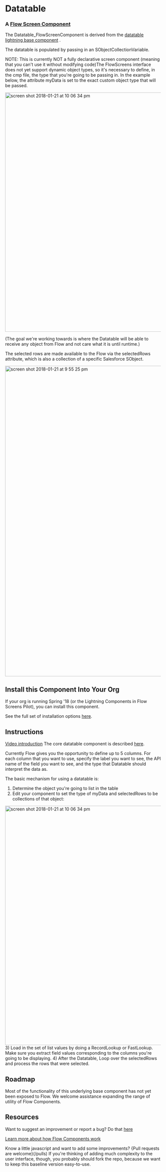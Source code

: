 



# Datatable #

### A [Flow Screen Component](flow_screen_components/README.md)  ###

The Datatable_FlowScreenComponent is derived from the [datatable lightning base component](https://developer.salesforce.com/docs/atlas.en-us.lightning.meta/lightning/aura_compref_lightning_datatable.htm) .

The datatable is populated by passing in an SObjectCollectionVariable. 

NOTE: This is  currently NOT a fully declarative screen component (meaning that you can't use it without modifying code)The FlowScreens interface does not yet support dynamic object types, so it's necessary to define, in the cmp file, the type that you're going to be passing in. In the example below, the attribute myData is set to the exact custom object type that will be passed.

<img width="773" alt="screen shot 2018-01-21 at 10 06 34 pm" src="https://user-images.githubusercontent.com/3140883/35207368-690c34c6-fef7-11e7-96cb-eaad11cef0e5.png">

(The goal we're working towards is where the Datatable will be able to receive any object from Flow and not care what it is until runtime.)

The selected rows are made available to the Flow via the selectedRows attribute, which is also a collection of a specific Salesforce SObject.

<img width="1003" alt="screen shot 2018-01-21 at 9 55 25 pm" src="https://user-images.githubusercontent.com/3140883/35207085-dada1e44-fef5-11e7-82cf-4c4edf8a2060.png">


## Install this Component Into Your Org ##

If your org is running Spring '18 (or the Lightning Components in Flow Screens Pilot),  you can install this component.

See the full set of installation options [here](/install.md).

## Instructions ##

[Video introduction](https://youtu.be/UUcBkpYhYUg)
The core datatable component is described [here](https://developer.salesforce.com/docs/atlas.en-us.lightning.meta/lightning/aura_compref_lightning_datatable.htm).

Currently Flow gives you the opportunity to define up to 5 columns. For each column that you want to use, specify the label you want to see, the API name of the field you want to see, and the type that Datatable should interpret the data as.

The basic mechanism for using a datatable is:
1) Determine the object you're going to list in the table
2) Edit your component to set the type of myData and selectedRows to be collections of that object:
<img width="773" alt="screen shot 2018-01-21 at 10 06 34 pm" src="https://user-images.githubusercontent.com/3140883/35207368-690c34c6-fef7-11e7-96cb-eaad11cef0e5.png">
3) Load in the set of list values by doing a RecordLookup or FastLookup. Make sure you extract field values corresponding to the columns you're going to be displaying.
4) After the Datatable, Loop over the selectedRows and process the rows that were selected.


## Roadmap ##

Most of the functionality of this underlying base component has not yet been exposed to Flow. We welcome assistance expanding the range of utility of Flow Components.

## Resources ##

Want to suggest an improvement or report a bug? Do that [here](/issues)

[Learn more about how Flow Components work](/README.md)

Know a little javascript and want to add some improvements? {Pull requests are welcome}(/pulls) If you're thinking of adding much complexity to the user interface, though, you probably should fork the repo, because we want to keep this baseline version easy-to-use.
